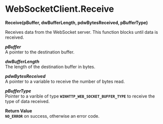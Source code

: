 # WebSocketClient.Receive

**Receive(pBuffer, dwBufferLength, pdwBytesReceived, pBufferType)**

Receives data from the WebSocket server. This function blocks until data is received.

***pBuffer***  
A pointer to the destination buffer.

***dwBufferLength***  
The length of the destination buffer in bytes.

***pdwBytesReceived***  
A pointer to a variable to receive the number of bytes read.

***pBufferType***  
Pointer to a varible of type **`WINHTTP_WEB_SOCKET_BUFFER_TYPE`** to receive the type of data received.

**Return Value**  
**`NO_ERROR`** on success, otherwise an error code.
